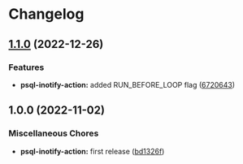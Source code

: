 # Changelog

## [1.1.0](https://github.com/ptonini/container-images/compare/psql-inotify-action-v1.0.0...psql-inotify-action-v1.1.0) (2022-12-26)


### Features

* **psql-inotify-action:** added RUN_BEFORE_LOOP flag ([6720643](https://github.com/ptonini/container-images/commit/67206435baec6d28f1de6703b4191286481106ac))

## 1.0.0 (2022-11-02)


### Miscellaneous Chores

* **psql-inotify-action:** first release ([bd1326f](https://github.com/ptonini/docker-images/commit/bd1326f0da12986f9e5bcfb51a52f3bbde939568))
